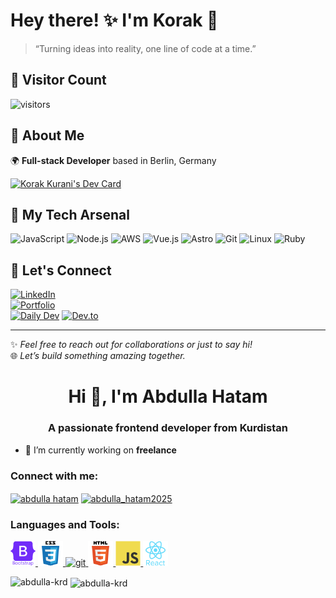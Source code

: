 # Hey there! ✨ I'm Korak 👋
> “Turning ideas into reality, one line of code at a time.”

## 🌟 Visitor Count
![visitors](https://visitor-badge.laobi.icu/badge?page_id=korak-997.korak-997)




## 🔮 About Me
🌍 **Full-stack Developer** based in Berlin, Germany

<a href="https://app.daily.dev/korakkurani"><img src="https://api.daily.dev/devcards/v2/aCi5TpFP41hPWj9x2Wp5J.png?type=default&r=hv2" width="356" alt="Korak Kurani's Dev Card"/></a>



## 🥇 My Tech Arsenal
![JavaScript](https://img.shields.io/badge/-JavaScript-%23F7DF1E?style=for-the-badge&logo=javascript&logoColor=black) ![Node.js](https://img.shields.io/badge/-Node.js-%23339933?style=for-the-badge&logo=node.js&logoColor=white)  ![AWS](https://img.shields.io/badge/-AWS-%23FF9900?style=for-the-badge&logo=amazon-aws&logoColor=white) ![Vue.js](https://img.shields.io/badge/-Vue.js-%234FC08D?style=for-the-badge&logo=vue.js&logoColor=white) ![Astro](https://img.shields.io/badge/-Astro-%23FF5D01?style=for-the-badge&logo=astro&logoColor=white) ![Git](https://img.shields.io/badge/-Git-%23F05032?style=for-the-badge&logo=git&logoColor=white) ![Linux](https://img.shields.io/badge/-Linux-%23FCC624?style=for-the-badge&logo=linux&logoColor=black) ![Ruby](https://img.shields.io/badge/-Ruby-%23CC342D?style=for-the-badge&logo=ruby&logoColor=white)


## 🔐 Let's Connect
[![LinkedIn](https://img.shields.io/badge/LinkedIn-%230077B5.svg?style=for-the-badge&logo=linkedin&logoColor=white)](https://linkedin.com/in/korak-kurani-94351b235)  
[![Portfolio](https://img.shields.io/badge/Portfolio-%23000000.svg?style=for-the-badge)](https://www.korak-kurani.com)  
[![Daily Dev](https://img.shields.io/badge/Daily%20Dev%20-%23000000.svg?style=for-the-badge)](https://app.daily.dev/DailyDevTips)
[![Dev.to](https://img.shields.io/badge/Dev.to-%230A0A0A.svg?style=for-the-badge&logo=dev.to&logoColor=white)](https://dev.to/korak997)


---

✨ *Feel free to reach out for collaborations or just to say hi!*  
🌐 *Let’s build something amazing together.*






<h1 align="center">Hi 👋, I'm Abdulla Hatam</h1>
<h3 align="center">A passionate frontend developer from Kurdistan</h3>



- 🔭 I’m currently working on **freelance**

<h3 align="left">Connect with me:</h3>
<p align="left">
<a href="https://fb.com/abdulla hatam" target="blank"><img align="center" src="https://raw.githubusercontent.com/rahuldkjain/github-profile-readme-generator/master/src/images/icons/Social/facebook.svg" alt="abdulla hatam" height="30" width="40" /></a>
<a href="https://instagram.com/abdulla_hatam2025" target="blank"><img align="center" src="https://raw.githubusercontent.com/rahuldkjain/github-profile-readme-generator/master/src/images/icons/Social/instagram.svg" alt="abdulla_hatam2025" height="30" width="40" /></a>
</p>

<h3 align="left">Languages and Tools:</h3>
<p align="left"> <a href="https://getbootstrap.com" target="_blank" rel="noreferrer"> <img src="https://raw.githubusercontent.com/devicons/devicon/master/icons/bootstrap/bootstrap-plain-wordmark.svg" alt="bootstrap" width="40" height="40"/> </a> <a href="https://www.w3schools.com/css/" target="_blank" rel="noreferrer"> <img src="https://raw.githubusercontent.com/devicons/devicon/master/icons/css3/css3-original-wordmark.svg" alt="css3" width="40" height="40"/> </a> <a href="https://git-scm.com/" target="_blank" rel="noreferrer"> <img src="https://www.vectorlogo.zone/logos/git-scm/git-scm-icon.svg" alt="git" width="40" height="40"/> </a> <a href="https://www.w3.org/html/" target="_blank" rel="noreferrer"> <img src="https://raw.githubusercontent.com/devicons/devicon/master/icons/html5/html5-original-wordmark.svg" alt="html5" width="40" height="40"/> </a> <a href="https://developer.mozilla.org/en-US/docs/Web/JavaScript" target="_blank" rel="noreferrer"> <img src="https://raw.githubusercontent.com/devicons/devicon/master/icons/javascript/javascript-original.svg" alt="javascript" width="40" height="40"/> </a> <a href="https://reactjs.org/" target="_blank" rel="noreferrer"> <img src="https://raw.githubusercontent.com/devicons/devicon/master/icons/react/react-original-wordmark.svg" alt="react" width="40" height="40"/> </a> </p>

<p><img align="left" src="https://github-readme-stats.vercel.app/api/top-langs?username=abdulla-krd&show_icons=true&locale=en&layout=compact" alt="abdulla-krd" /></p>

<p>&nbsp;<img align="center" src="https://github-readme-stats.vercel.app/api?username=abdulla-krd&show_icons=true&locale=en" alt="abdulla-krd" /></p>
